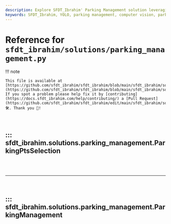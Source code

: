 ```yaml
---
description: Explore SFDT_Ibrahim' Parking Management solution leveraging YOLO for efficient parking zone monitoring and management.
keywords: SFDT_Ibrahim, YOLO, parking management, computer vision, parking monitoring, AI solutions, machine learning
---
```


# Reference for `sfdt_ibrahim/solutions/parking_management.py`

!!! note

    This file is available at [https://github.com/sfdt_ibrahim/sfdt_ibrahim/blob/main/sfdt_ibrahim/solutions/parking_management.py](https://github.com/sfdt_ibrahim/sfdt_ibrahim/blob/main/sfdt_ibrahim/solutions/parking_management.py). If you spot a problem please help fix it by [contributing](https://docs.sfdt_ibrahim.com/help/contributing/) a [Pull Request](https://github.com/sfdt_ibrahim/sfdt_ibrahim/edit/main/sfdt_ibrahim/solutions/parking_management.py) 🛠️. Thank you 🙏!

<br>

## ::: sfdt_ibrahim.solutions.parking_management.ParkingPtsSelection

<br><br><hr><br>

## ::: sfdt_ibrahim.solutions.parking_management.ParkingManagement

<br><br>
